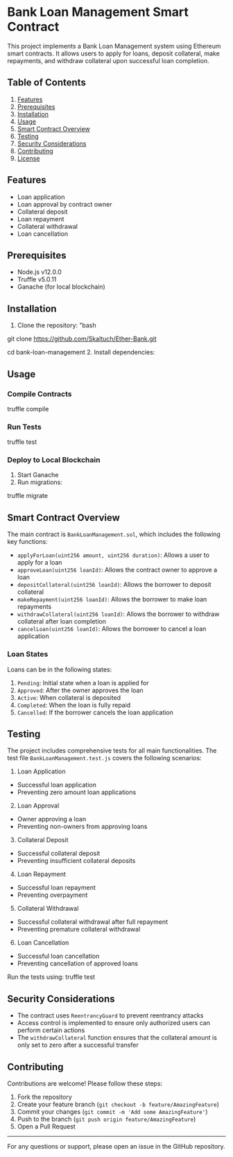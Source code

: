 # Bank Loan Management Smart Contract

This project implements a Bank Loan Management system using Ethereum smart contracts. It allows users to apply for loans, deposit collateral, make repayments, and withdraw collateral upon successful loan completion.

## Table of Contents

1. [Features](#features)
2. [Prerequisites](#prerequisites)
3. [Installation](#installation)
4. [Usage](#usage)
5. [Smart Contract Overview](#smart-contract-overview)
6. [Testing](#testing)
7. [Security Considerations](#security-considerations)
8. [Contributing](#contributing)
9. [License](#license)

## Features

- Loan application
- Loan approval by contract owner
- Collateral deposit
- Loan repayment
- Collateral withdrawal
- Loan cancellation

## Prerequisites

- Node.js v12.0.0 
- Truffle v5.0.11
- Ganache (for local blockchain)

## Installation

1. Clone the repository:
"bash
 
 git clone https://github.com/Skaltuch/Ether-Bank.git
 
cd bank-loan-management
2. Install dependencies:
## Usage

### Compile Contracts
truffle compile
### Run Tests
truffle test
### Deploy to Local Blockchain

1. Start Ganache
2. Run migrations:

 truffle migrate

## Smart Contract Overview

The main contract is `BankLoanManagement.sol`, which includes the following key functions:

- `applyForLoan(uint256 amount, uint256 duration)`: Allows a user to apply for a loan
- `approveLoan(uint256 loanId)`: Allows the contract owner to approve a loan
- `depositCollateral(uint256 loanId)`: Allows the borrower to deposit collateral
- `makeRepayment(uint256 loanId)`: Allows the borrower to make loan repayments
- `withdrawCollateral(uint256 loanId)`: Allows the borrower to withdraw collateral after loan completion
- `cancelLoan(uint256 loanId)`: Allows the borrower to cancel a loan application

### Loan States

Loans can be in the following states:

1. `Pending`: Initial state when a loan is applied for
2. `Approved`: After the owner approves the loan
3. `Active`: When collateral is deposited
4. `Completed`: When the loan is fully repaid
5. `Cancelled`: If the borrower cancels the loan application

## Testing

The project includes comprehensive tests for all main functionalities. The test file `BankLoanManagement.test.js` covers the following scenarios:

1. Loan Application
- Successful loan application
- Preventing zero amount loan applications

2. Loan Approval
- Owner approving a loan
- Preventing non-owners from approving loans

3. Collateral Deposit
- Successful collateral deposit
- Preventing insufficient collateral deposits

4. Loan Repayment
- Successful loan repayment
- Preventing overpayment

5. Collateral Withdrawal
- Successful collateral withdrawal after full repayment
- Preventing premature collateral withdrawal

6. Loan Cancellation
- Successful loan cancellation
- Preventing cancellation of approved loans

Run the tests using:
truffle test
## Security Considerations
- The contract uses  `ReentrancyGuard` to prevent reentrancy attacks
- Access control is implemented to ensure only authorized users can perform certain actions
- The `withdrawCollateral` function ensures that the collateral amount is only set to zero after a successful transfer
## Contributing  
Contributions are welcome! Please follow these steps:
1. Fork the repository
2. Create your feature branch (`git checkout -b feature/AmazingFeature`)
3. Commit your changes (`git commit -m 'Add some AmazingFeature'`)
4. Push to the branch (`git push origin feature/AmazingFeature`)
5. Open a Pull Request
----------------

For any questions or support, please open an issue in the GitHub repository.
   

